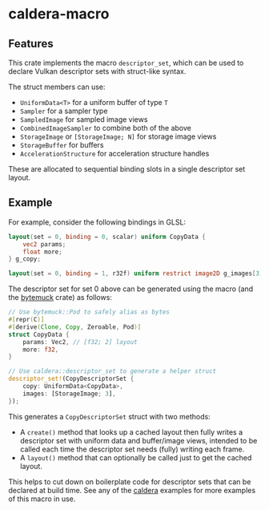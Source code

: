 # caldera-macro

## Features

This crate implements the macro `descriptor_set`, which can be used to declare Vulkan descriptor sets with struct-like syntax.

The struct members can use:

- `UniformData<T>` for a uniform buffer of type `T`
- `Sampler` for a sampler type
- `SampledImage` for sampled image views
- `CombinedImageSampler` to combine both of the above
- `StorageImage` or `[StorageImage; N]` for storage image views
- `StorageBuffer` for buffers
- `AccelerationStructure` for acceleration structure handles

These are allocated to sequential binding slots in a single descriptor set layout.

## Example

For example, consider the following bindings in GLSL:

```glsl
layout(set = 0, binding = 0, scalar) uniform CopyData {
    vec2 params;
    float more;
} g_copy;

layout(set = 0, binding = 1, r32f) uniform restrict image2D g_images[3];
```

The descriptor set for set 0 above can be generated using the macro (and the [bytemuck](https://crates.io/crates/bytemuck) crate) as follows:

```rust
// Use bytemuck::Pod to safely alias as bytes
#[repr(C)]
#[derive(Clone, Copy, Zeroable, Pod)]
struct CopyData {
    params: Vec2, // [f32; 2] layout
    more: f32,
}

// Use caldera::descriptor_set to generate a helper struct
descriptor_set!(CopyDescriptorSet {
    copy: UniformData<CopyData>,
    images: [StorageImage; 3],
});
```

This generates a `CopyDescriptorSet` struct with two methods:

* A `create()` method that looks up a cached layout then fully writes a descriptor set with uniform data and buffer/image views, intended to be called each time the descriptor set needs (fully) writing each frame.
* A `layout()` method that can optionally be called just to get the cached layout.

This helps to cut down on boilerplate code for descriptor sets that can be declared at build time. See any of the [caldera](https://github.com/sjb3d/caldera) examples for more examples of this macro in use.
